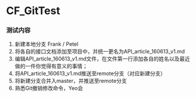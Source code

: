 # CF_GitTest
### 测试内容
1. 新建本地分支 Frank / Petel
2. 将各自的接口文档添加至项目中，并统一更名为API_article_160613_v1.md
3. 编辑API_article_160613_v1.md文件，在文件第一行添加各自的姓名以及最近做的一件你觉得有意义的事情；
4. 将API_article_160613_v1.md推送至remote分支（对应新建分支）
3. 将新建分支合并入master，并推送至remote分支
4. 熟悉Git撤销修改命令，Yeo会
